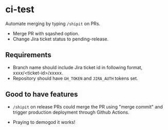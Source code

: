 # ci-test

Automate merging by typing `/shipit` on PRs.

- Merge PR with sqashed option.
- Change Jira ticket status to pending-release.

## Requirements

- Branch name should include Jira ticket id in following format, xxxx/\<ticket-id\>/xxxxx.
- Repository should have `GH_TOKEN` and `JIRA_AUTH` tokens set.

## Good to have features

- `/shipit` on release PRs could merge the PR using "merge commit" and trigger production deployment through Github Actions.

- Praying to demogod it works!
